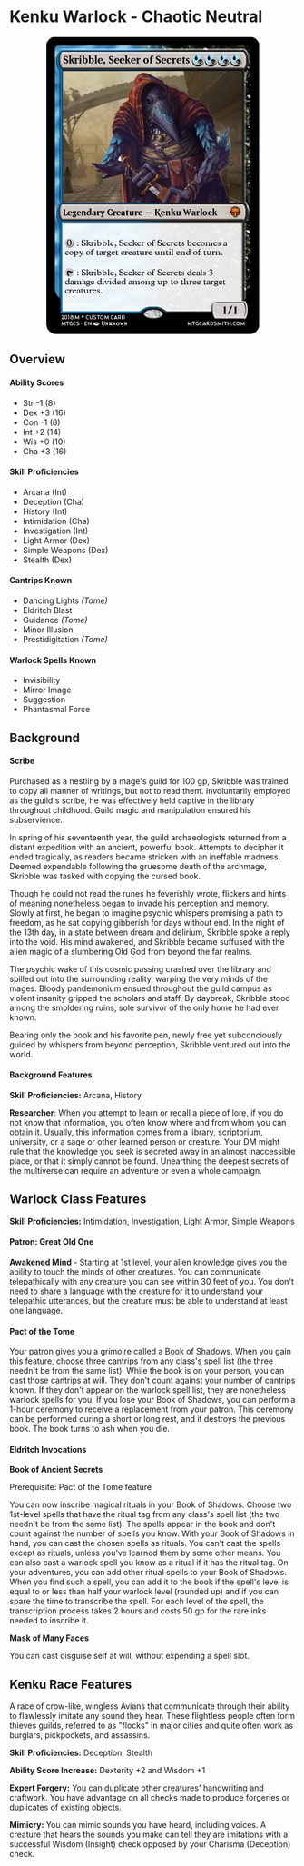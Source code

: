 # Kenku Warlock - Chaotic Neutral

<p align="center"><img src="https://github.com/Shurmn/Shurmn.github.io/blob/master/_img/card.png?raw=true"/></p>

## Overview

#### Ability Scores
* Str -1 (8)
* Dex +3 (16)
* Con -1 (8)
* Int +2 (14)
* Wis +0 (10)
* Cha +3 (16)

#### Skill Proficiencies
* Arcana (Int)
* Deception (Cha)
* History (Int)
* Intimidation (Cha)
* Investigation (Int)
* Light Armor (Dex)
* Simple Weapons (Dex)
* Stealth (Dex)

#### Cantrips Known
* Dancing Lights *(Tome)*
* Eldritch Blast
* Guidance *(Tome)*
* Minor Illusion
* Prestidigitation *(Tome)*

#### Warlock Spells Known
* Invisibility
* Mirror Image
* Suggestion
* Phantasmal Force

## Background

#### Scribe
Purchased as a nestling by a mage's guild for 100 gp, Skribble was trained to copy all manner of writings, but not to read them. Involuntarily employed as the guild's scribe, he was effectively held captive in the library throughout childhood. Guild magic and manipulation ensured his subservience.

In spring of his seventeenth year, the guild archaeologists returned from a distant expedition with an ancient, powerful book. Attempts to decipher it ended tragically, as readers became stricken with an ineffable madness. Deemed expendable following the gruesome death of the archmage, Skribble was tasked with copying the cursed book.

Though he could not read the runes he feverishly wrote, flickers and hints of meaning nonetheless began to invade his perception and memory. Slowly at first, he began to imagine psychic whispers promising a path to freedom, as he sat copying gibberish for days without end. In the night of the 13th day, in a state between dream and delirium, Skribble spoke a reply into the void. His mind awakened, and Skribble became suffused with the alien magic of a slumbering Old God from beyond the far realms.

The psychic wake of this cosmic passing crashed over the library and spilled out into the surrounding reality, warping the very minds of the mages. Bloody pandemonium ensued throughout the guild campus as violent insanity gripped the scholars and staff. By daybreak, Skribble stood among the smoldering ruins, sole survivor of the only home he had ever known.

Bearing only the book and his favorite pen, newly free yet subconciously guided by whispers from beyond perception, Skribble ventured out into the world.

#### Background Features
**Skill Proficiencies:** Arcana, History

**Researcher**: When you attempt to learn or recall a piece of lore, if you do not know that information, you often know where and from whom you can obtain it. Usually, this information comes from a library, scriptorium, university, or a sage or other learned person or creature. Your DM might rule that the knowledge you seek is secreted away in an almost inaccessible place, or that it simply cannot be found. Unearthing the deepest secrets of the multiverse can require an adventure or even a whole campaign.

## Warlock Class Features

**Skill Proficiencies:** Intimidation, Investigation, Light Armor, Simple Weapons

#### Patron: Great Old One
**Awakened Mind** - Starting at 1st level, your alien knowledge gives you the ability to touch the minds of other creatures. You can communicate telepathically with any creature you can see within 30 feet of you. You don't need to share a language with the creature for it to understand your telepathic utterances, but the creature must be able to understand at least one language.

#### Pact of the Tome
Your patron gives you a grimoire called a Book of Shadows. When you gain this feature, choose three cantrips from any class's spell list (the three needn't be from the same list). While the book is on your person, you can cast those cantrips at will. They don't count against your number of cantrips known. If they don't appear on the warlock spell list, they are nonetheless warlock spells for you. If you lose your Book of Shadows, you can perform a 1-hour ceremony to receive a replacement from your patron. This ceremony can be performed during a short or long rest, and it destroys the previous book. The book turns to ash when you die.

#### Eldritch Invocations
**Book of Ancient Secrets**

Prerequisite: Pact of the Tome feature

You can now inscribe magical rituals in your Book of Shadows. Choose two 1st-level spells that have the ritual tag from any class's spell list (the two needn't be from the same list). The spells appear in the book and don't count against the number of spells you know. With your Book of Shadows in hand, you can cast the chosen spells as rituals. You can't cast the spells except as rituals, unless you've learned them by some other means. You can also cast a warlock spell you know as a ritual if it has the ritual tag. On your adventures, you can add other ritual spells to your Book of Shadows. When you find such a spell, you can add it to the book if the spell's level is equal to or less than half your warlock level (rounded up) and if you can spare the time to transcribe the spell. For each level of the spell, the transcription process takes 2 hours and costs 50 gp for the rare inks needed to inscribe it.

**Mask of Many Faces**

You can cast disguise self at will, without expending a spell slot.

## Kenku Race Features
A race of crow-like, wingless Avians that communicate through their ability to flawlessly imitate any sound they hear. These flightless people often form thieves guilds, referred to as "flocks" in major cities and quite often work as burglars, pickpockets, and assassins.

**Skill Proficiencies:** Deception, Stealth

**Ability Score Increase:** Dexterity +2 and Wisdom +1

**Expert Forgery:** You can duplicate other creatures' handwriting and craftwork. You have advantage on all checks made to produce forgeries or duplicates of existing objects.

**Mimicry:** You can mimic sounds you have heard, including voices. A creature that hears the sounds you make can tell they are imitations with a successful Wisdom (Insight) check opposed by your Charisma (Deception) check.
